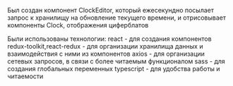 Был создан компонент ClockEditor, который ежесекундно посылает запрос к хранилищу на обновление текущего времени, и отрисовывает компоненты Clock, отображения циферблатов

Были использованы технологии:
react - для создания компонентов
redux-toolkit,react-redux - для организации хранилища данных и взаимодействия с ними из компонентов
axios - для организации сетевых запросов, в связи с более читаемым функционалом
sass - для создания глобальных переменных
typescript - для удобства работы и читаемости
